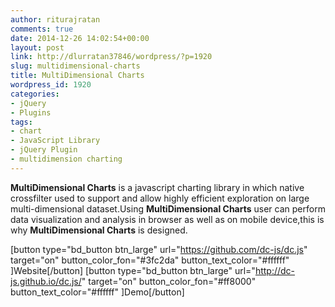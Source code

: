 ```yaml
---
author: riturajratan
comments: true
date: 2014-12-26 14:02:54+00:00
layout: post
link: http://dlurratan37846/wordpress/?p=1920
slug: multidimensional-charts
title: MultiDimensional Charts
wordpress_id: 1920
categories:
- jQuery
- Plugins
tags:
- chart
- JavaScript Library
- jQuery Plugin
- multidimension charting
---
```


**MultiDimensional Charts** is a javascript charting library in which native crossfilter used to support and allow highly efficient exploration on large multi-dimensional dataset.Using **MultiDimensional Charts** user can perform data visualization and analysis in browser as well as on mobile device,this is why **MultiDimensional Charts** is designed.

[button type="bd_button btn_large" url="https://github.com/dc-js/dc.js" target="on" button_color_fon="#3fc2da" button_text_color="#ffffff" ]Website[/button] [button type="bd_button btn_large" url="http://dc-js.github.io/dc.js/" target="on" button_color_fon="#ff8000" button_text_color="#ffffff" ]Demo[/button]
